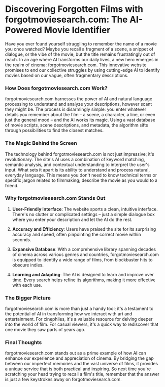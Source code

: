 # Discovering Forgotten Films with forgotmoviesearch.com: The AI-Powered Movie Identifier

Have you ever found yourself struggling to remember the name of a movie you once watched? Maybe you recall a fragment of a scene, a snippet of dialogue, or the vibe of the movie, but the title remains frustratingly out of reach. In an age where AI transforms our daily lives, a new hero emerges in the realm of cinema: forgotmoviesearch.com. This innovative website promises to end our collective struggles by using cutting-edge AI to identify movies based on our vague, often fragmentary descriptions.

### How Does forgotmoviesearch.com Work?

forgotmoviesearch.com harnesses the power of AI and natural language processing to understand and analyze your descriptions, however scant they might be. The process is disarmingly simple: you enter whatever details you remember about the film – a scene, a character, a line, or even just the general mood – and the AI works its magic. Using a vast database of movie scripts, scene descriptions, and metadata, the algorithm sifts through possibilities to find the closest matches.

### The Magic Behind the Screen

The technology behind forgotmoviesearch.com is not just impressive; it's revolutionary. The site's AI uses a combination of keyword matching, semantic analysis, and contextual understanding to interpret the user's input. What sets it apart is its ability to understand and process natural, everyday language. This means you don't need to know technical terms or specific jargon related to filmmaking; describe the movie as you would to a friend.

### Why forgotmoviesearch.com Stands Out

1. **User-Friendly Interface**: The website sports a clean, intuitive interface. There's no clutter or complicated settings – just a simple dialogue box where you enter your description and let the AI do the rest.

2. **Accuracy and Efficiency**: Users have praised the site for its surprising accuracy and speed, often pinpointing the correct movie within seconds.

3. **Expansive Database**: With a comprehensive library spanning decades of cinema across various genres and countries, forgotmoviesearch.com is equipped to identify a wide range of films, from blockbuster hits to obscure indies.

4. **Learning and Adapting**: The AI is designed to learn and improve over time. Every search helps refine its algorithms, making it more effective with each use.

### The Bigger Picture

forgotmoviesearch.com is more than just a handy tool; it's a testament to the potential of AI in transforming how we interact with art and entertainment. For cinephiles, it's a valuable resource for delving deeper into the world of film. For casual viewers, it's a quick way to rediscover that one movie they saw parts of years ago.

### Final Thoughts

forgotmoviesearch.com stands out as a prime example of how AI can enhance our experience and appreciation of cinema. By bridging the gap between our imperfect memories and the vast universe of films, it provides a unique service that is both practical and inspiring. So next time you're scratching your head trying to recall a film's title, remember that the answer is just a few keystrokes away on forgotmoviesearch.com.

